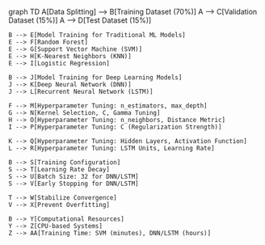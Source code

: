 graph TD
    A[Data Splitting] --> B[Training Dataset (70%)]
    A --> C[Validation Dataset (15%)]
    A --> D[Test Dataset (15%)]

    B --> E[Model Training for Traditional ML Models]
    E --> F[Random Forest]
    E --> G[Support Vector Machine (SVM)]
    E --> H[K-Nearest Neighbors (KNN)]
    E --> I[Logistic Regression]

    B --> J[Model Training for Deep Learning Models]
    J --> K[Deep Neural Network (DNN)]
    J --> L[Recurrent Neural Network (LSTM)]

    F --> M[Hyperparameter Tuning: n_estimators, max_depth]
    G --> N[Kernel Selection, C, Gamma Tuning]
    H --> O[Hyperparameter Tuning: n_neighbors, Distance Metric]
    I --> P[Hyperparameter Tuning: C (Regularization Strength)]

    K --> Q[Hyperparameter Tuning: Hidden Layers, Activation Function]
    L --> R[Hyperparameter Tuning: LSTM Units, Learning Rate]

    B --> S[Training Configuration]
    S --> T[Learning Rate Decay]
    S --> U[Batch Size: 32 for DNN/LSTM]
    S --> V[Early Stopping for DNN/LSTM]

    T --> W[Stabilize Convergence]
    V --> X[Prevent Overfitting]

    B --> Y[Computational Resources]
    Y --> Z[CPU-based Systems]
    Z --> AA[Training Time: SVM (minutes), DNN/LSTM (hours)]
